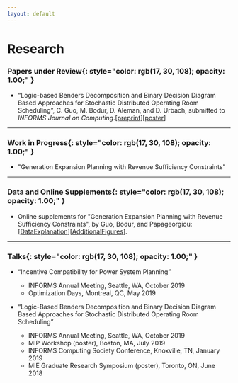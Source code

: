 ```yaml
---
layout: default
---
```


# Research

### **Papers under Review**{: style="color: rgb(17, 30, 108); opacity: 1.00;" }

* “Logic-based Benders Decomposition and Binary Decision Diagram Based Approaches for Stochastic Distributed Operating
Room Scheduling”, C. Guo, M. Bodur, D. Aleman, and D. Urbach, submitted to *INFORMS Journal on Computing*.[[preprint](http://www.optimization-online.org/DB_HTML/2019/07/7320.html)][[poster](/docs/sdors_poster.pdf)]

----------------

### **Work in Progress**{: style="color: rgb(17, 30, 108); opacity: 1.00;" }

* "Generation Expansion Planning with Revenue Sufficiency Constraints"

----------------

### **Data and Online Supplements**{: style="color: rgb(17, 30, 108); opacity: 1.00;" }
* Online supplements for "Generation Expansion Planning with Revenue Sufficiency Constraints", by Guo, Bodur, and Papageorgiou: [[DataExplanation](/docs/profitability_dataDocumentation.pdf)][[AdditionalFigures](/docs/AdditionalFigures.pdf)].

----------------

### **Talks**{: style="color: rgb(17, 30, 108); opacity: 1.00;" }

* “Incentive Compatibility for Power System Planning”

  * INFORMS Annual Meeting, Seattle, WA, October 2019
  * Optimization Days, Montreal, QC, May 2019


* “Logic-Based Benders Decomposition and Binary Decision Diagram Based Approaches for Stochastic Distributed Operating Room Scheduling”

  * INFORMS Annual Meeting, Seattle, WA, October 2019
  * MIP Workshop (poster), Boston, MA, July 2019
  * INFORMS Computing Society Conference, Knoxville, TN, January 2019
  * MIE Graduate Research Symposium (poster), Toronto, ON, June 2018

